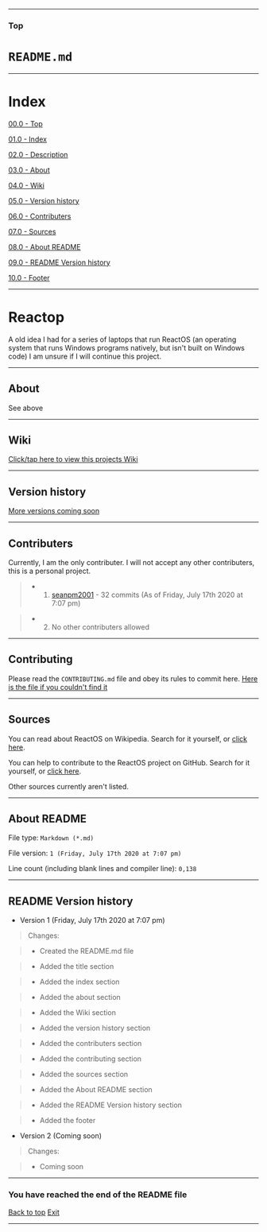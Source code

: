 
***

### Top

# `README.md`

***

# Index

[00.0 - Top](#Top)

[01.0 - Index](#Index)

[02.0 - Description](#Reactop)

[03.0 - About](#About)

[04.0 - Wiki](#Wiki)

[05.0 - Version history](#Version-history)

[06.0 - Contributers](#Contributers)

[07.0 - Sources](#Sources)

[08.0 - About README](#About-README)

[09.0 - README Version history](#README-Version-history)

[10.0 - Footer](#You-have-reached-the-end-of-the-README-file)

***

# Reactop
A old idea I had for a series of laptops that run ReactOS (an operating system that runs Windows programs natively, but isn't built on Windows code) I am unsure if I will continue this project.

***

## About

See above

***

## Wiki

[Click/tap here to view this projects Wiki](https://github.com/seanpm2001/Reactop/wiki/)

***

## Version history

[More versions coming soon](https://www.example.com)

***

## Contributers

Currently, I am the only contributer. I will not accept any other contributers, this is a personal project.

> * 1. [seanpm2001](https://github.com/seanpm2001/) - 32 commits (As of Friday, July 17th 2020 at 7:07 pm)

> * 2. No other contributers allowed

***

## Contributing

Please read the `CONTRIBUTING.md` file and obey its rules to commit here. [Here is the file if you couldn't find it](https://github.com/seanpm2001/Reactop/blob/master/CONTRIBUTING.md)

***

## Sources

You can read about ReactOS on Wikipedia. Search for it yourself, or [click here](https://en.wikipedia.org/wiki/ReactOS).

You can help to contribute to the ReactOS project on GitHub. Search for it yourself, or [click here](https://github.com/reactos/reactos).

Other sources currently aren't listed.

***

## About README

File type: `Markdown (*.md)`

File version: `1 (Friday, July 17th 2020 at 7:07 pm)`

Line count (including blank lines and compiler line): `0,138`

***

## README Version history

* Version 1  (Friday, July 17th 2020 at 7:07 pm)

> Changes:

> * Created the README.md file

> * Added the title section

> * Added the index section

> * Added the about section

> * Added the Wiki section

> * Added the version history section

> * Added the contributers section

> * Added the contributing section

> * Added the sources section

> * Added the About README section

> * Added the README Version history section

> * Added the footer

* Version 2 (Coming soon)

> Changes:

> * Coming soon

***

### You have reached the end of the README file

[Back to top](#Top) [Exit](https://github.com)

***

